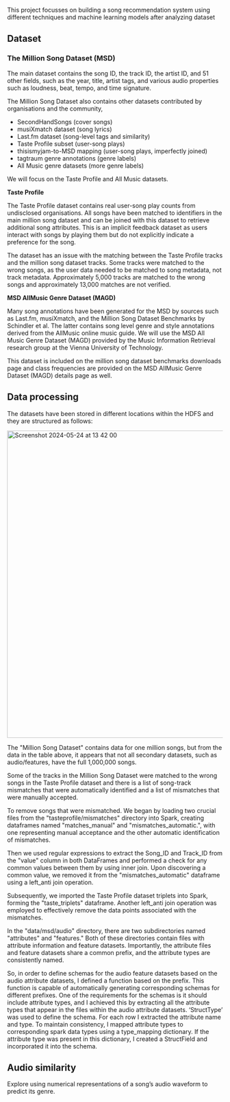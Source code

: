 This project focusses on building a song recommendation system using different techniques and machine learning models after analyzing dataset
## Dataset
### The Million Song Dataset (MSD)
The main dataset contains the song ID, the track ID, the artist ID, and 51 other fields, such as the year, title, artist tags, and various audio properties such as loudness, beat, tempo, and time signature.

The Million Song Dataset also contains other datasets contributed by organisations and the community,
- SecondHandSongs (cover songs)
- musiXmatch dataset (song lyrics)
- Last.fm dataset (song-level tags and similarity)
- Taste Profile subset (user-song plays)
- thisismyjam-to-MSD mapping (user-song plays, imperfectly joined)
- tagtraum genre annotations (genre labels)
- All Music genre datasets (more genre labels)

We will focus on the Taste Profile and All Music datasets.

**Taste Profile**

The Taste Profile dataset contains real user-song play counts from undisclosed organisations. All songs have been matched to identifiers in the main million song dataset and can be joined with this dataset to retrieve additional song attributes. This is an implicit feedback dataset as users interact with songs by playing them but do not explicitly indicate a preference for the song.

The dataset has an issue with the matching between the Taste Profile tracks and the million song dataset tracks. Some tracks were matched to the wrong songs, as the user data needed to be matched to song metadata, not track metadata. Approximately 5,000 tracks are matched to the wrong songs and approximately 13,000 matches are not verified. 

**MSD AllMusic Genre Dataset (MAGD)**

Many song annotations have been generated for the MSD by sources such as Last.fm, musiXmatch, and the Million Song Dataset Benchmarks by Schindler et al. The latter contains song level genre and style annotations derived from the AllMusic online music guide. We will use the MSD All Music Genre Dataset (MAGD) provided by the Music Information Retrieval research group at the Vienna University of Technology.

This dataset is included on the million song dataset benchmarks downloads page and class frequencies are provided on the MSD AllMusic Genre Dataset (MAGD) details page as well.

## Data processing
The datasets have been stored in different locations within the HDFS and they are structured as follows:

<img width="716" alt="Screenshot 2024-05-24 at 13 42 00" src="https://github.com/jacci25/Data-Science-Portfolio/assets/137580685/391f6ccc-e5df-4933-a1fc-abf29454ada4">

The "Million Song Dataset" contains data for one million songs, but from the data in the table above, it appears that not all secondary datasets, such as audio/features, have the full 1,000,000 songs.

Some of the tracks in the Million Song Dataset were matched to the wrong songs in the Taste Profile dataset and there is a list of song-track mismatches that were automatically identified and a list of mismatches that were manually accepted.

To remove songs that were mismatched. We began by loading two crucial files from the "tasteprofile/mismatches" directory into Spark, creating dataframes named "matches_manual" and "mismatches_automatic.", with one representing manual acceptance and the other automatic identification of mismatches. 

Then we used regular expressions to extract the Song_ID and Track_ID from the "value" column in both DataFrames and performed a check for any common values between them by using inner join. Upon discovering a common value, we removed it from the "mismatches_automatic" dataframe using a left_anti join operation. 

Subsequently, we imported the Taste Profile dataset triplets into Spark, forming the "taste_triplets" dataframe. Another left_anti join operation was employed to effectively remove the data points associated with the mismatches.

In the "data/msd/audio" directory, there are two subdirectories named "attributes" and "features." Both of these directories contain files with attribute information and feature datasets. Importantly, the attribute files and feature datasets share a common prefix, and the attribute types are consistently named.

So, in order to define schemas for the audio feature datasets based on the audio attribute datasets, I defined a function based on the prefix. This function is capable of automatically generating corresponding schemas for different prefixes. One of the requirements for the  schemas is it should include attribute types, and I achieved this by extracting all the attribute types that appear in the files within the audio attribute datasets. ‘StructType’ was used to  define the schema. For each row I extracted the attribute name and type. To maintain consistency, I mapped attribute types to corresponding spark data types using a type_mapping dictionary. If the attribute type was present in this dictionary, I created a StructField and incorporated it into the schema.

## Audio similarity
Explore using numerical representations of a song’s audio waveform to predict its genre.




